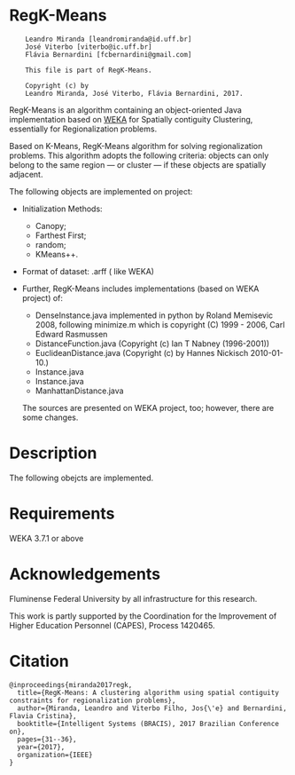 # RegK-Means
```
    Leandro Miranda [leandromiranda@id.uff.br]
    José Viterbo [viterbo@ic.uff.br]
    Flávia Bernardini [fcbernardini@gmail.com]
    
    This file is part of RegK-Means.
    
    Copyright (c) by
    Leandro Miranda, José Viterbo, Flávia Bernardini, 2017.
```

RegK-Means is an algorithm containing an object-oriented Java implementation based on [WEKA](https://www.cs.waikato.ac.nz/ml/weka/) for Spatially contiguity Clustering, essentially for Regionalization problems.

Based on K-Means, RegK-Means algorithm for solving regionalization problems. This algorithm adopts the following criteria: objects can only belong to the same region — or cluster — if these objects are spatially adjacent.

The following objects are implemented on project:

* Initialization Methods: 
  - Canopy;
  - Farthest First;
  - random;
  - KMeans++.

* Format of dataset: .arff ( like WEKA)

* Further, RegK-Means includes implementations (based on WEKA project) of:
  - DenseInstance.java implemented in python by Roland Memisevic 2008, following minimize.m which is copyright (C) 1999 - 2006, Carl Edward Rasmussen
  - DistanceFunction.java (Copyright (c) Ian T Nabney (1996-2001))
  - EuclideanDistance.java (Copyright (c) by Hannes Nickisch 2010-01-10.)
  - Instance.java
  - Instance.java
  - ManhattanDistance.java
  
  The sources are presented on WEKA project, too; however, there are some changes. 


# Description

The following obejcts are implemented.



# Requirements
WEKA 3.7.1 or above

# Acknowledgements

Fluminense Federal University by all infrastructure for this research.

This work is partly supported by the Coordination for the Improvement of Higher Education Personnel (CAPES), Process 1420465.

# Citation

```
@inproceedings{miranda2017regk,
  title={RegK-Means: A clustering algorithm using spatial contiguity constraints for regionalization problems},
  author={Miranda, Leandro and Viterbo Filho, Jos{\'e} and Bernardini, Flavia Cristina},
  booktitle={Intelligent Systems (BRACIS), 2017 Brazilian Conference on},
  pages={31--36},
  year={2017},
  organization={IEEE}
}
```




